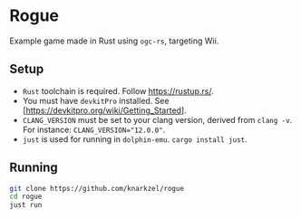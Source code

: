 # Rogue

Example game made in Rust using `ogc-rs`, targeting Wii.

## Setup

- `Rust` toolchain is required. Follow https://rustup.rs/.
- You must have `devkitPro` installed. See [https://devkitpro.org/wiki/Getting_Started].
- `CLANG_VERSION` must be set to your clang version, derived from `clang -v`. For instance: `CLANG_VERSION="12.0.0"`.
- `just` is used for running in `dolphin-emu`. `cargo install just`.

## Running

```sh
git clone https://github.com/knarkzel/rogue
cd rogue
just run
```
